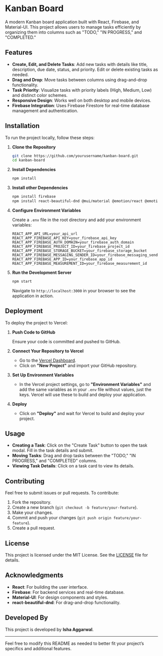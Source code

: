 # Kanban Board

A modern Kanban board application built with React, Firebase, and Material-UI. This project allows users to manage tasks efficiently by organizing them into columns such as "TODO," "IN PROGRESS," and "COMPLETED."

## Features

- **Create, Edit, and Delete Tasks**: Add new tasks with details like title, description, due date, status, and priority. Edit or delete existing tasks as needed.
- **Drag and Drop**: Move tasks between columns using drag-and-drop functionality.
- **Task Priority**: Visualize tasks with priority labels (High, Medium, Low) and distinct color schemes.
- **Responsive Design**: Works well on both desktop and mobile devices.
- **Firebase Integration**: Uses Firebase Firestore for real-time database management and authentication.

## Installation

To run the project locally, follow these steps:

1. **Clone the Repository**

    ```bash
    git clone https://github.com/yourusername/kanban-board.git
    cd kanban-board
    ```

2. **Install Dependencies**

    ```bash
    npm install
    ```

2. **Install other Dependencies**

    ```bash
    npm install firebase
    npm install react-beautiful-dnd @mui/material @emotion/react @emotion/styled
    ```

4. **Configure Environment Variables**

    Create a `.env` file in the root directory and add your environment variables:

    ```env
    REACT_APP_API_URL=your_api_url
    REACT_APP_FIREBASE_API_KEY=your_firebase_api_key
    REACT_APP_FIREBASE_AUTH_DOMAIN=your_firebase_auth_domain
    REACT_APP_FIREBASE_PROJECT_ID=your_firebase_project_id
    REACT_APP_FIREBASE_STORAGE_BUCKET=your_firebase_storage_bucket
    REACT_APP_FIREBASE_MESSAGING_SENDER_ID=your_firebase_messaging_sender_id
    REACT_APP_FIREBASE_APP_ID=your_firebase_app_id
    REACT_APP_FIREBASE_MEASUREMENT_ID=your_firebase_measurement_id
    ```

5. **Run the Development Server**

    ```bash
    npm start
    ```

    Navigate to `http://localhost:3000` in your browser to see the application in action.

## Deployment

To deploy the project to Vercel:

1. **Push Code to GitHub**

    Ensure your code is committed and pushed to GitHub.

2. **Connect Your Repository to Vercel**

    - Go to the [Vercel Dashboard](https://vercel.com/dashboard).
    - Click on **"New Project"** and import your GitHub repository.

3. **Set Up Environment Variables**

    - In the Vercel project settings, go to **"Environment Variables"** and add the same variables as in your `.env` file without values, just the keys. Vercel will use these to build and deploy your application.

4. **Deploy**

    - Click on **"Deploy"** and wait for Vercel to build and deploy your project.

## Usage

- **Creating a Task**: Click on the "Create Task" button to open the task modal. Fill in the task details and submit.
- **Moving Tasks**: Drag and drop tasks between the "TODO," "IN PROGRESS," and "COMPLETED" columns.
- **Viewing Task Details**: Click on a task card to view its details.

## Contributing

Feel free to submit issues or pull requests. To contribute:

1. Fork the repository.
2. Create a new branch (`git checkout -b feature/your-feature`).
3. Make your changes.
4. Commit and push your changes (`git push origin feature/your-feature`).
5. Create a pull request.

## License

This project is licensed under the MIT License. See the [LICENSE](LICENSE) file for details.

## Acknowledgments

- **React**: For building the user interface.
- **Firebase**: For backend services and real-time database.
- **Material-UI**: For design components and styles.
- **react-beautiful-dnd**: For drag-and-drop functionality.

## Developed By

This project is developed by **Isha Aggarwal**.

---

Feel free to modify this README as needed to better fit your project’s specifics and additional features.
